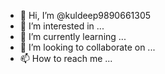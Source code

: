 - 👋 Hi, I’m @kuldeep9890661305
- 👀 I’m interested in ...
- 🌱 I’m currently learning ...
- 💞️ I’m looking to collaborate on ...
- 📫 How to reach me ...

<!---
kuldeep9890661305/kuldeep9890661305 is a ✨ special ✨ repository because its `README.md` (this file) appears on your GitHub profile.
You can click the Preview link to take a look at your change
